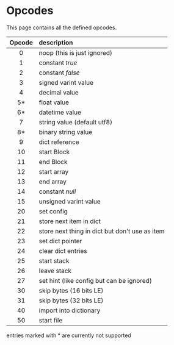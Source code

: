 # Opcodes

This page contains all the defined opcodes.

| Opcode  | description |
| :------: | :----------- |
| 0        | noop (this is just ignored) |
| 1        | constant *true*  |
| 2        | constant *false*  |
| 3        | signed varint value    |
| 4        | decimal value    |
| 5*       | float value      |
| 6*       | datetime value   |
| 7        | string value (default utf8) |
| 8*       | binary string value     |
| 9        | dict reference   | 
| 10        | start Block      |
| 11        | end Block        |
| 12        | start array      |
| 13        | end array        |
| 14        | constant *null*  |
| 15        | unsigned varint value |
| 20       | set config   |
| 21       | store next item in dict |
| 22       | store next thing in dict but don't use as item |
| 23       | set dict pointer |
| 24       | clear dict entries |
| 25       | start stack      |
| 26       | leave stack      |
| 27       | set hint (like config but can be ignored) |
| 30       | skip bytes (16 bits LE)      |
| 31       | skip bytes (32 bits LE)      |
| 40       | import into dictionary |
| 50       | start file |

entries marked with * are currently not supported